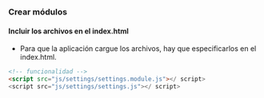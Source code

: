 ### Crear módulos
#### Incluir los archivos en el index.html

- Para que la aplicación cargue los archivos, hay que especificarlos en el index.html.

```html
<!-- funcionalidad -->
<script src="js/settings/settings.module.js"></ script>
<script src="js/settings/settings.js"></ script>
```
